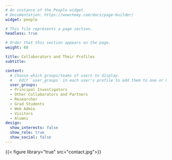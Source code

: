 ```yaml
---
# An instance of the People widget.
# Documentation: https://wowchemy.com/docs/page-builder/
widget: people

# This file represents a page section.
headless: true

# Order that this section appears on the page.
weight: 68

title: Collaborators and Their Profiles
subtitle:

content:
  # Choose which groups/teams of users to display.
  #   Edit `user_groups` in each user's profile to add them to one or more of these groups.
  user_groups:
  - Principal Investigators
  - Other Collaborators and Partners
  - Researcher
  - Grad Students
  - Web Admin
  - Visitors
  - Alumni
design:
  show_interests: false
  show_role: true
  show_social: false
---
```

{{< figure library="true" src="contact.jpg">}}

